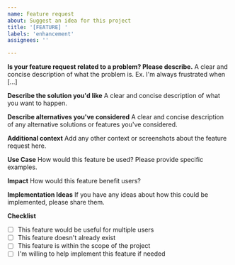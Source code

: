 ```yaml
---
name: Feature request
about: Suggest an idea for this project
title: '[FEATURE] '
labels: 'enhancement'
assignees: ''

---
```


**Is your feature request related to a problem? Please describe.**
A clear and concise description of what the problem is. Ex. I'm always frustrated when [...]

**Describe the solution you'd like**
A clear and concise description of what you want to happen.

**Describe alternatives you've considered**
A clear and concise description of any alternative solutions or features you've considered.

**Additional context**
Add any other context or screenshots about the feature request here.

**Use Case**
How would this feature be used? Please provide specific examples.

**Impact**
How would this feature benefit users?

**Implementation Ideas**
If you have any ideas about how this could be implemented, please share them.

**Checklist**
- [ ] This feature would be useful for multiple users
- [ ] This feature doesn't already exist
- [ ] This feature is within the scope of the project
- [ ] I'm willing to help implement this feature if needed 